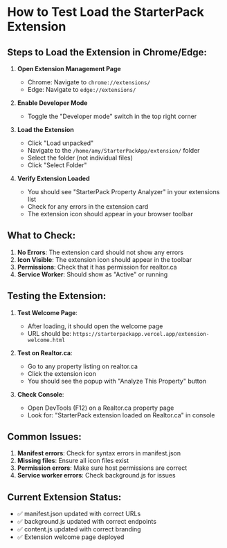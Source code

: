 # How to Test Load the StarterPack Extension

## Steps to Load the Extension in Chrome/Edge:

1. **Open Extension Management Page**
   - Chrome: Navigate to `chrome://extensions/`
   - Edge: Navigate to `edge://extensions/`

2. **Enable Developer Mode**
   - Toggle the "Developer mode" switch in the top right corner

3. **Load the Extension**
   - Click "Load unpacked"
   - Navigate to the `/home/amy/StarterPackApp/extension/` folder
   - Select the folder (not individual files)
   - Click "Select Folder"

4. **Verify Extension Loaded**
   - You should see "StarterPack Property Analyzer" in your extensions list
   - Check for any errors in the extension card
   - The extension icon should appear in your browser toolbar

## What to Check:

1. **No Errors**: The extension card should not show any errors
2. **Icon Visible**: The extension icon should appear in the toolbar
3. **Permissions**: Check that it has permission for realtor.ca
4. **Service Worker**: Should show as "Active" or running

## Testing the Extension:

1. **Test Welcome Page**:
   - After loading, it should open the welcome page
   - URL should be: `https://starterpackapp.vercel.app/extension-welcome.html`

2. **Test on Realtor.ca**:
   - Go to any property listing on realtor.ca
   - Click the extension icon
   - You should see the popup with "Analyze This Property" button

3. **Check Console**:
   - Open DevTools (F12) on a Realtor.ca property page
   - Look for: "StarterPack extension loaded on Realtor.ca" in console

## Common Issues:

1. **Manifest errors**: Check for syntax errors in manifest.json
2. **Missing files**: Ensure all icon files exist
3. **Permission errors**: Make sure host permissions are correct
4. **Service worker errors**: Check background.js for issues

## Current Extension Status:
- ✅ manifest.json updated with correct URLs
- ✅ background.js updated with correct endpoints
- ✅ content.js updated with correct branding
- ✅ Extension welcome page deployed